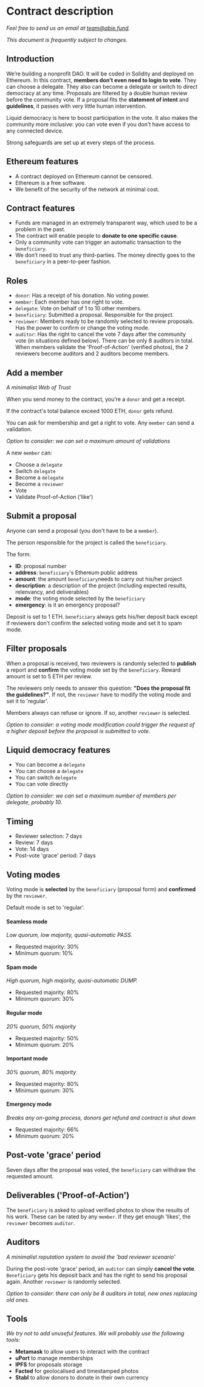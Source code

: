 # Contract description

*Feel free to send us an email at [team@abie.fund](mailto:team@abie.fund).*

*This document is frequently subject to changes.*

## Introduction

We’re building a nonprofit DAO. It will be coded in Solidity and deployed on Ethereum. In this contract, **members don’t even need to login to vote**. They can choose a delegate. They also can become a delegate or switch to direct democracy at any time. Proposals are filtered by a double human review before the community vote. If a proposal fits the **statement of intent** and **guidelines**, it passes with very little human intervention. 

Liquid democracy is here to boost participation in the vote. It also makes the community more inclusive: you can vote even if you don't have access to any connected device.

Strong safeguards are set up at every steps of the process.

## Ethereum features

* A contract deployed on Ethereum cannot be censored.
* Ethereum is a free software.
* We benefit of the security of the network at minimal cost.

## Contract features

* Funds are managed in an extremely transparent way, which used to be a problem in the past.
* The contract will enable people to **donate to one specific cause**.
* Only a community vote can trigger an automatic transaction to the `beneficiary`.
* We don’t need to trust any third-parties. The money directly goes to the `beneficiary` in a peer-to-peer fashion.

## Roles

* `donor`: Has a receipt of his donation. No voting power.
* `member`: Each member has one right to vote.
* `delegate`: Vote on behalf of 1 to 10 other members.
* `beneficiary`: Submitted a proposal. Responsible for the project. 
* `reviewer`: Members ready to be randomly selected to review proposals. Has the power to confirm or change the voting mode. 
* `auditor`: Has the right to cancel the vote 7 days after the community vote (in situations defined below). There can be only 8 auditors in total. When members validate the 'Proof-of-Action' (verified photos), the 2 reviewers become auditors and 2 auditors become members.

## Add a member

*A minimalist Web of Trust*

When you send money to the contract, you’re a `donor` and get a receipt.

If the contract's total balance exceed 1000 ETH, `donor` gets refund.

You can ask for membership and get a right to vote. Any `member` can send a validation.

*Option to consider: we can set a maximum amount of validations*

A new `member` can:

* Choose a `delegate`
* Switch `delegate`
* Become a `delegate`
* Become a `reviewer`
* Vote
* Validate Proof-of-Action ('like')

## Submit a proposal

Anyone can send a proposal (you don't have to be a `member`).

The person responsible for the project is called the `beneficiary`.

The form:

* **ID**: proposal number
* **address**: `beneficiary`'s Ethereum public address
* **amount**: the amount `beneficiary`needs to carry out his/her project
* **description**: a description of the project (including expected results, relenvancy, and deliverables) 
* **mode**: the voting mode selected by the `beneficiary`
* **emergency**: is it an emergency proposal?

Deposit is set to 1 ETH. `beneficiary` always gets his/her deposit back except if reviewers don't confirm the selected voting mode and set it to spam mode.

## Filter proposals

When a proposal is received, two reviewers is randomly selected to **publish** a report and **confirm** the voting mode set by the `beneficiary`. Reward amount is set to 5 ETH per review.

The reviewers only needs to answer this question: **"Does the proposal fit the guidelines?"**. If not, the `reviewer` have to modify the voting mode and set it to 'regular'.

Members always can refuse or ignore. If so, another `reviewer` is selected.

*Option to consider: a voting mode modification could trigger the request of a higher deposit before the proposal is submitted to vote.*

## Liquid democracy features

* You can become a `delegate`
* You can choose a `delegate` 
* You can switch `delegate`
* You can vote directly

*Option to consider: we can set a maximum number of members per delegate, probably 10.*

## Timing

* Reviewer selection: 7 days
* Review: 7 days
* Vote: 14 days
* Post-vote 'grace' period: 7 days

## Voting modes

Voting mode is **selected** by the `beneficiary` (proposal form) and **confirmed** by the `reviewer`.

Default mode is set to 'regular'.

#### Seamless mode

*Low quorum, low majority, quasi-automatic PASS.*

* Requested majority: 30%
* Minimum quorum: 10%

#### Spam mode

*High quorum, high majority, quasi-automatic DUMP.*

* Requested majority: 80%
* Minimum quorum: 30%

#### Regular mode

*20% quorum, 50% majority*

* Requested majority: 50%
* Minimum quorum: 20%

#### Important mode

*30% quorum, 80% majority*

* Requested majority: 80%
* Minimum quorum: 30%

#### Emergency mode

*Breaks any on-going process, donors get refund and contract is shut down*

* Requested majority: 66%
* Minimum quorum: 20%

## Post-vote 'grace' period

Seven days after the proposal was voted, the `beneficiary` can withdraw the requested amount.

## Deliverables ('Proof-of-Action')

The `beneficiary` is asked to upload verified photos to show the results of his work. These can be rated by any `member`. If they get enough 'likes', the `reviewer` becomes `auditor`.

## Auditors

*A minimalist reputation system to avoid the 'bad reviewer scenario'*

During the post-vote 'grace' period, an `auditor` can simply **cancel the vote**. `Beneficiary` gets his deposit back and has the right to send his proposal again. Another `reviewer` is randomly selected.

*Option to consider: there can only be 8 auditors in total, new ones replacing old ones.*

## Tools

*We try not to add unuseful features. We will probably use the following tools:*

* **Metamask** to allow users to interact with the contract
* **uPort** to manage memberships
* **IPFS**  for proposals storage
* **Facted**  for geolocalised and timestamped photos
* **Stabl** to allow donors to donate in their own currency
